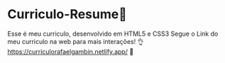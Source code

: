# Curriculo-Resume📃
Esse é meu curriculo, desenvolvido em HTML5 e CSS3
Segue o Link do meu curriculo na web para mais interações! 👌
https://curriculorafaelgambin.netlify.app/ 🎯
